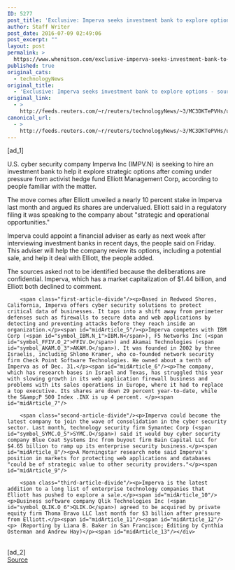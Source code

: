 ```yaml
---
ID: 5277
post_title: 'Exclusive: Imperva seeks investment bank to explore options &#8211; sources'
author: Staff Writer
post_date: 2016-07-09 02:49:06
post_excerpt: ""
layout: post
permalink: >
  https://www.whenitson.com/exclusive-imperva-seeks-investment-bank-to-explore-options-sources/
published: true
original_cats:
  - technologyNews
original_title:
  - 'Exclusive: Imperva seeks investment bank to explore options - sources'
original_link:
  - >
    http://feeds.reuters.com/~r/reuters/technologyNews/~3/MC3DKTePVHs/us-imperva-m-a-idUSKCN0ZO2K9
canonical_url:
  - >
    http://feeds.reuters.com/~r/reuters/technologyNews/~3/MC3DKTePVHs/us-imperva-m-a-idUSKCN0ZO2K9
---
```

 [ad_1]
<br><div id="articleText">
<span id="midArticle_start"/>

<span id="midArticle_0"/><span class="focusParagraph" readability="5"><p><span class="articleLocatio&lt;/span&gt;n">U.S. cyber security company Imperva Inc (<span id="symbol_IMPV.N_0">IMPV.N</span>) is seeking to hire an investment bank to help it explore strategic options after coming under pressure from activist hedge fund Elliott Management Corp, according to people familiar with the matter. </span></p></span><span id="midArticle_1"/><p>The move comes after Elliott unveiled a nearly 10 percent stake in Imperva last month and argued its shares are undervalued. Elliott said in a regulatory filing it was speaking to the company about "strategic and operational opportunities."</p><span id="midArticle_2"/><p>Imperva could appoint a financial adviser as early as next week after interviewing investment banks in recent days, the people said on Friday. This adviser will help the company review its options, including a potential sale, and help it deal with Elliott, the people added.</p><span id="midArticle_3"/><p>The sources asked not to be identified because the deliberations are confidential. Imperva, which has a market capitalization of $1.44 billion, and Elliott both declined to comment. </p><span id="midArticle_4"/>
        
        <span class="first-article-divide"/><p>Based in Redwood Shores, California, Imperva offers cyber security solutions to protect critical data of businesses. It taps into a shift away from perimeter defenses such as firewalls to secure data and web applications by detecting and preventing attacks before they reach inside an organization.</p><span id="midArticle_5"/><p>Imperva competes with IBM Corp (<span id="symbol_IBM.N_1">IBM.N</span>), F5 Networks Inc (<span id="symbol_FFIV.O_2">FFIV.O</span>) and Akamai Technologies (<span id="symbol_AKAM.O_3">AKAM.O</span>). It was founded in 2002 by three Israelis, including Shlomo Kramer, who co-founded network security firm Check Point Software Technologies. He owned about a tenth of Imperva as of Dec. 31.</p><span id="midArticle_6"/><p>The company, which has research bases in Israel and Texas, has struggled this year with slowing growth in its web application firewall business and problems with its sales operations in Europe, where it had to replace a top executive. Its shares are down 29 percent year-to-date, while the S&amp;P 500 Index .INX is up 4 percent. </p><span id="midArticle_7"/>
        
        <span class="second-article-divide"/><p>Imperva could become the latest company to join the wave of consolidation in the cyber security sector. Last month, technology security firm Symantec Corp (<span id="symbol_SYMC.O_5">SYMC.O</span>) said it would buy cyber security company Blue Coat Systems Inc from buyout firm Bain Capital LLC for $4.65 billion to ramp up its enterprise security business.</p><span id="midArticle_8"/><p>A Morningstar research note said Imperva's position in markets for protecting web applications and databases "could be of strategic value to other security providers."</p><span id="midArticle_9"/>
        
        <span class="third-article-divide"/><p>Imperva is the latest addition to a long list of enterprise technology companies that Elliott has pushed to explore a sale.</p><span id="midArticle_10"/><p>Business software company Qlik Technologies Inc (<span id="symbol_QLIK.O_6">QLIK.O</span>) agreed to be acquired by private equity firm Thoma Bravo LLC last month for $3 billion after pressure from Elliott.</p><span id="midArticle_11"/><span id="midArticle_12"/><p> (Reporting by Liana B. Baker in San Francisco; Editing by Cynthia Osterman and Andrew Hay)</p><span id="midArticle_13"/></div>
<br>[ad_2]
<br><a href="http://feeds.reuters.com/~r/reuters/technologyNews/~3/MC3DKTePVHs/us-imperva-m-a-idUSKCN0ZO2K9">Source </a>